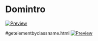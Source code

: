 # Domintro
[![Preview](https://img.shields.io/badge/Preview-green?style=for-the-badge&logo=github)](https://siddu-06-0405.github.io/js/domintro.html)

#getelementbyclassname.html
[![Preview](https://img.shields.io/badge/Preview-green?style=for-the-badge&logo=github)](https://siddu-06-0405.github.io/js/getelementbyclassname.html)